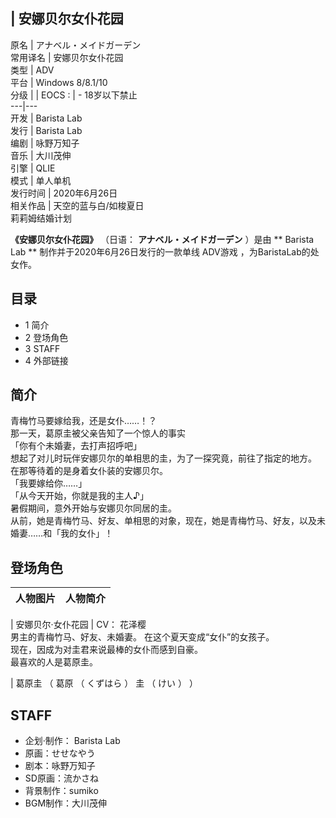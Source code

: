 |  安娜贝尔女仆花园  
---  
原名  |  アナベル・メイドガーデン   
常用译名  |  安娜贝尔女仆花园   
类型  |  ADV   
平台  |  Windows 8/8.1/10   
分级  |  |  EOCS  :  |  \- 18岁以下禁止   
---|---  
开发  |  Barista Lab   
发行  |  Barista Lab   
编剧  |  咏野万知子   
音乐  |  大川茂伸   
引擎  |  QLIE   
模式  |  单人单机   
发行时间  |  2020年6月26日   
相关作品  |  天空的蓝与白/如梭夏日    
莉莉姆结婚计划  
  
**《安娜贝尔女仆花园》** （日语：  **アナベル・メイドガーデン** ）是由 ** Barista Lab  **
制作并于2020年6月26日发行的一款单线  ADV游戏  ，为BaristaLab的处女作。

##  目录

  * 1  简介 
  * 2  登场角色 
  * 3  STAFF 
  * 4  外部链接 

##  简介

青梅竹马要嫁给我，还是女仆……！？  
那一天，葛原圭被父亲告知了一个惊人的事实  
「你有个未婚妻，去打声招呼吧」  
想起了对儿时玩伴安娜贝尔的单相思的圭，为了一探究竟，前往了指定的地方。  
在那等待着的是身着女仆装的安娜贝尔。  
「我要嫁给你……」  
「从今天开始，你就是我的主人♪」  
暑假期间，意外开始与安娜贝尔同居的圭。  
从前，她是青梅竹马、好友、单相思的对象，现在，她是青梅竹马、好友，以及未婚妻……和「我的女仆」！

##  登场角色

|  人物图片  |  人物简介   
---|---  
  
|  安娜贝尔·女仆花园  |  CV：  花泽樱   
男主的青梅竹马、好友、未婚妻。  在这个夏天变成“女仆”的女孩子。 </br> 现在，因成为对圭君来说最棒的女仆而感到自豪。 </br>
最喜欢的人是葛原圭。 </br>  
  
|  葛原圭  （  葛原  （  くずはら  ）  圭  （  けい  ）  ）  
  
##  STAFF

  * 企划·制作：  Barista Lab 
  * 原画：せせなやう 
  * 剧本：咏野万知子 
  * SD原画：流かさね 
  * 背景制作：sumiko 
  * BGM制作：大川茂伸 